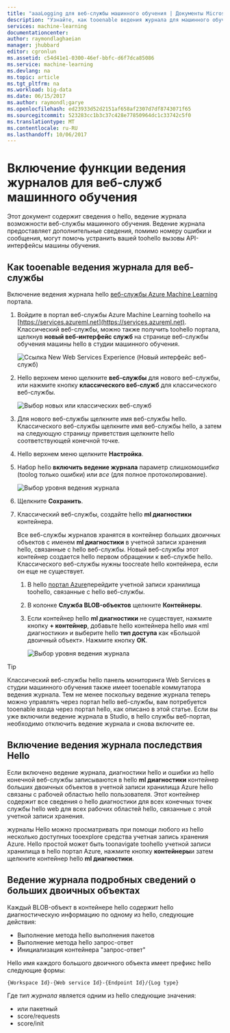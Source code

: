 ```yaml
---
title: "aaaLogging для веб-службы машинного обучения | Документы Microsoft"
description: "Узнайте, как tooenable ведения журнала для машинного обучения веб-службы. Ведение журнала предоставляет дополнительные сведения, toohelp Устранение hello API-интерфейсы."
services: machine-learning
documentationcenter: 
author: raymondlaghaeian
manager: jhubbard
editor: cgronlun
ms.assetid: c54d41e1-0300-46ef-bbfc-d6f7dca85086
ms.service: machine-learning
ms.devlang: na
ms.topic: article
ms.tgt_pltfrm: na
ms.workload: big-data
ms.date: 06/15/2017
ms.author: raymondl;garye
ms.openlocfilehash: ed23933d52d2151af658af2307d7df8743071f65
ms.sourcegitcommit: 523283cc1b3c37c428e77850964dc1c33742c5f0
ms.translationtype: MT
ms.contentlocale: ru-RU
ms.lasthandoff: 10/06/2017
---
```

# <a name="enable-logging-for-machine-learning-web-services"></a>Включение функции ведения журналов для веб-служб машинного обучения
Этот документ содержит сведения о hello, ведение журнала возможности веб-службы машинного обучения. Ведение журнала предоставляет дополнительные сведения, помимо номеру ошибки и сообщения, могут помочь устранить вашей toohello вызовы API-интерфейсы машины обучения.  

## <a name="how-tooenable-logging-for-a-web-service"></a>Как tooenable ведения журнала для веб-службы

Включение ведения журнала hello [веб-службы Azure Machine Learning](https://services.azureml.net) портала. 

1. Войдите в портал веб-службы Azure Machine Learning toohello на [https://services.azureml.net](https://services.azureml.net). Классический веб-службы, можно также получить toohello портала, щелкнув **новый веб-интерфейс служб** на странице веб-службы обучения машины hello в студии машинного обучения.

   ![Ссылка New Web Services Experience (Новый интерфейс веб-служб)](media/machine-learning-web-services-logging/new-web-services-experience-link.png)

2. Hello верхнем меню щелкните **веб-службы** для нового веб-службы, или нажмите кнопку **классического веб-служб** для классического веб-службы.

   ![Выбор новых или классических веб-служб](media/machine-learning-web-services-logging/select-web-service.png)

3. Для нового веб-службы щелкните имя веб-службы hello. Классического веб-службы щелкните имя веб-службы hello, а затем на следующую страницу приветствия щелкните hello соответствующей конечной точке.

4. Hello верхнем меню щелкните **Настройка**.

5. Набор hello **включить ведение журнала** параметр слишком*ошибка* (toolog только ошибки) или *все* (для полное протоколирование).

   ![Выбор уровня ведения журнала](media/machine-learning-web-services-logging/enable-logging.png)

6. Щелкните **Сохранить**.

7. Классический веб-службы, создайте hello **ml диагностики** контейнера.

   Все веб-службы журналов хранятся в контейнер больших двоичных объектов с именем **ml диагностики** в учетной записи хранения hello, связанные с hello веб-службы. Новый веб-службы этот контейнер создается hello первом обращении к веб-службе hello. Классического веб-службы нужны toocreate hello контейнера, если он еще не существует. 

   1. В hello [портал Azure](https://portal.azure.com)перейдите учетной записи хранилища toohello, связанные с hello веб-службы.

   2. В колонке **Служба BLOB-объектов** щелкните **Контейнеры**.

   3. Если контейнер hello **ml диагностики** не существует, нажмите кнопку **+ контейнер**, добавьте hello контейнера hello имя «ml диагностики» и выберите hello **тип доступа** как «Большой двоичный объект». Нажмите кнопку **ОК**.

      ![Выбор уровня ведения журнала](media/machine-learning-web-services-logging/create-ml-diagnostics-container.png)

> [!TIP]
>
> Классический веб-службы hello панель мониторинга Web Services в студии машинного обучения также имеет tooenable коммутатора ведения журнала. Тем не менее поскольку ведение журнала теперь можно управлять через портал hello веб-службы, вам потребуется tooenable входа через портал hello, как описано в этой статье. Если вы уже включили ведение журнала в Studio, в hello службы веб-портал, необходимо отключить ведение журнала и снова включите ее.


## <a name="hello-effects-of-enabling-logging"></a>Включение ведения журнала последствия Hello
Если включено ведение журнала, диагностики hello и ошибки из hello конечной веб-службы записываются в hello **ml диагностики** контейнер больших двоичных объектов в учетной записи хранилища Azure hello связаны с рабочей областью hello пользователя. Этот контейнер содержит все сведения о hello диагностики для всех конечных точек службы hello web для всех рабочих областей hello, связанные с этой учетной записи хранения.

журналы Hello можно просматривать при помощи любого из hello несколько доступных tooexplore средства учетная запись хранения Azure. Hello простой может быть toonavigate toohello учетной записи хранилища в hello портал Azure, нажмите кнопку **контейнеры**и затем щелкните контейнер hello **ml диагностики**.  

## <a name="log-blob-detail-information"></a>Ведение журнала подробных сведений о больших двоичных объектах
Каждый BLOB-объект в контейнере hello содержит hello диагностическую информацию по одному из hello, следующие действия:

* Выполнение метода hello выполнения пакетов  
* Выполнение метода hello запрос-ответ  
* Инициализация контейнера "запрос-ответ"

Hello имя каждого большого двоичного объекта имеет префикс hello следующие формы: 


`{Workspace Id}-{Web service Id}-{Endpoint Id}/{Log type}`


Где _тип журнала_ является одним из hello следующие значения:  

* или пакетный  
* score/requests  
* score/init  

